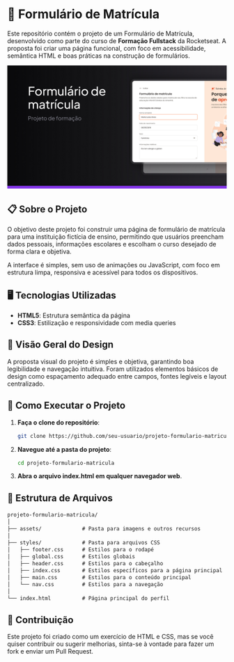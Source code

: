 # 📝 Formulário de Matrícula

Este repositório contém o projeto de um Formulário de Matrícula, desenvolvido como parte do curso de **Formação Fullstack** da Rocketseat. A proposta foi criar uma página funcional, com foco em acessibilidade, semântica HTML e boas práticas na construção de formulários.

<p align="center">
  <img src="assets/Cover.jpg" alt="Thumbnail do projeto">
</p>

## 📋 Sobre o Projeto

O objetivo deste projeto foi construir uma página de formulário de matrícula para uma instituição fictícia de ensino, permitindo que usuários preencham dados pessoais, informações escolares e escolham o curso desejado de forma clara e objetiva.

A interface é simples, sem uso de animações ou JavaScript, com foco em estrutura limpa, responsiva e acessível para todos os dispositivos.


## 🖥️ Tecnologias Utilizadas

- **HTML5**: Estrutura semântica da página
- **CSS3**: Estilização e responsividade com media queries

## 📸 Visão Geral do Design

A proposta visual do projeto é simples e objetiva, garantindo boa legibilidade e navegação intuitiva. Foram utilizados elementos básicos de design como espaçamento adequado entre campos, fontes legíveis e layout centralizado.


## 🚀 Como Executar o Projeto

1. **Faça o clone do repositório**:

    ```bash
    git clone https://github.com/seu-usuario/projeto-formulario-matricula.git

2. **Navegue até a pasta do projeto**:
    ```bash
    cd projeto-formulario-matricula

2. **Abra o arquivo index.html em qualquer navegador web**.


## 📂 Estrutura de Arquivos
```plaintext
projeto-formulario-matricula/
│
├── assets/             # Pasta para imagens e outros recursos
│
├── styles/             # Pasta para arquivos CSS
│   ├── footer.css      # Estilos para o rodapé
│   ├── global.css      # Estilos globais
│   ├── header.css      # Estilos para o cabeçalho
│   ├── index.css       # Estilos específicos para a página principal
│   ├── main.css        # Estilos para o conteúdo principal
│   └── nav.css         # Estilos para a navegação
│
└── index.html          # Página principal do perfil
```

## 🤝 Contribuição

Este projeto foi criado como um exercício de HTML e CSS, mas se você quiser contribuir ou sugerir melhorias, sinta-se à vontade para fazer um fork e enviar um Pull Request.
